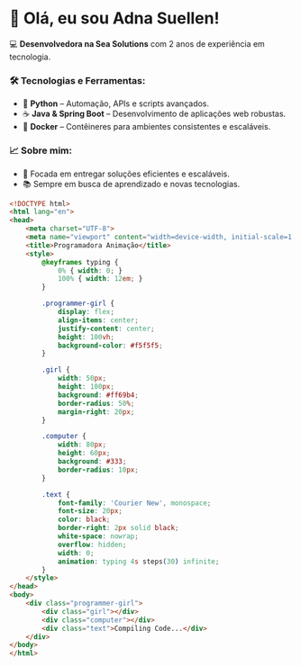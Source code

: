 # 👋 Olá, eu sou Adna Suellen!

💻 **Desenvolvedora na Sea Solutions** com 2 anos de experiência em tecnologia.

### 🛠️ Tecnologias e Ferramentas:

- 🐍 **Python** – Automação, APIs e scripts avançados.
- ☕ **Java & Spring Boot** – Desenvolvimento de aplicações web robustas.
- 🐳 **Docker** – Contêineres para ambientes consistentes e escaláveis.

### 📈 Sobre mim:

- 🎯 Focada em entregar soluções eficientes e escaláveis.
- 📚 Sempre em busca de aprendizado e novas tecnologias.


```html
<!DOCTYPE html>
<html lang="en">
<head>
    <meta charset="UTF-8">
    <meta name="viewport" content="width=device-width, initial-scale=1.0">
    <title>Programadora Animação</title>
    <style>
        @keyframes typing {
            0% { width: 0; }
            100% { width: 12em; }
        }

        .programmer-girl {
            display: flex;
            align-items: center;
            justify-content: center;
            height: 100vh;
            background-color: #f5f5f5;
        }

        .girl {
            width: 50px;
            height: 100px;
            background: #ff69b4;
            border-radius: 50%;
            margin-right: 20px;
        }

        .computer {
            width: 80px;
            height: 60px;
            background: #333;
            border-radius: 10px;
        }

        .text {
            font-family: 'Courier New', monospace;
            font-size: 20px;
            color: black;
            border-right: 2px solid black;
            white-space: nowrap;
            overflow: hidden;
            width: 0;
            animation: typing 4s steps(30) infinite;
        }
    </style>
</head>
<body>
    <div class="programmer-girl">
        <div class="girl"></div>
        <div class="computer"></div>
        <div class="text">Compiling Code...</div>
    </div>
</body>
</html>
